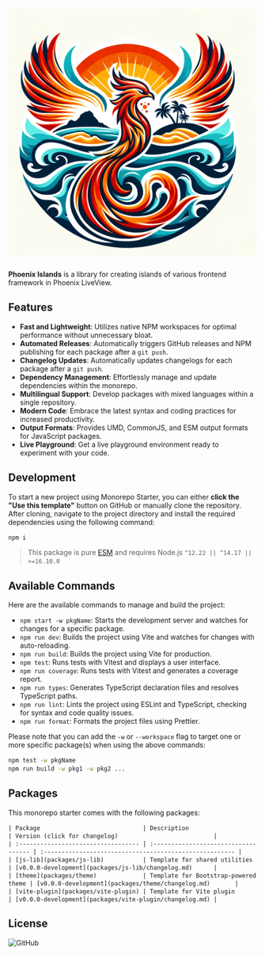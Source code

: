 <!-- Make sure you overwrite all the contents of this readme file with yours on your real project! -->

# <img src=".github/media/logo.png" alt="Logo" width="520px">

<!-- [![GitHub Workflow Status](https://img.shields.io/github/workflow/status/phoenix-islands/phoenix-islands-js/Release?style=flat-square)](https://github.com/phoenix-islands/phoenix-islands-js/actions/workflows/release.yml) -->

**Phoenix Islands** is a library for creating islands of various frontend framework in Phoenix LiveView.

## Features

- **Fast and Lightweight**: Utilizes native NPM workspaces for optimal performance without unnecessary bloat.
- **Automated Releases**: Automatically triggers GitHub releases and NPM publishing for each package after a `git push`.
- **Changelog Updates**: Automatically updates changelogs for each package after a `git push`.
- **Dependency Management**: Effortlessly manage and update dependencies within the monorepo.
- **Multilingual Support**: Develop packages with mixed languages within a single repository.
- **Modern Code**: Embrace the latest syntax and coding practices for increased productivity.
- **Output Formats**: Provides UMD, CommonJS, and ESM output formats for JavaScript packages.
- **Live Playground**: Get a live playground environment ready to experiment with your code.

## Development

To start a new project using Monorepo Starter, you can either **click the "Use this template"** button on GitHub or manually clone the repository. After cloning, navigate to the project directory and install the required dependencies using the following command:

```bash
npm i
```

> This package is pure [ESM](https://gist.github.com/sindresorhus/a39789f98801d908bbc7ff3ecc99d99c) and requires Node.js `^12.22 || ^14.17 || >=16.10.0`

## Available Commands

Here are the available commands to manage and build the project:

- `npm start -w pkgName`: Starts the development server and watches for changes for a specific package.
- `npm run dev`: Builds the project using Vite and watches for changes with auto-reloading.
- `npm run build`: Builds the project using Vite for production.
- `npm test`: Runs tests with Vitest and displays a user interface.
- `npm run coverage`: Runs tests with Vitest and generates a coverage report.
- `npm run types`: Generates TypeScript declaration files and resolves TypeScript paths.
- `npm run lint`: Lints the project using ESLint and TypeScript, checking for syntax and code quality issues.
- `npm run format`: Formats the project files using Prettier.

Please note that you can add the `-w` or `--workspace` flag to target one or more specific package(s) when using the above commands:

```bash
npm test -w pkgName
npm run build -w pkg1 -w pkg2 ...
```

## Packages

This monorepo starter comes with the following packages:

```
| Package                             | Description                          | Version (click for changelog)                           |
| :---------------------------------- | :----------------------------------- | :------------------------------------------------------ |
| [js-lib](packages/js-lib)           | Template for shared utilities        | [v0.0.0-development](packages/js-lib/changelog.md)      |
| [theme](packages/theme)             | Template for Bootstrap-powered theme | [v0.0.0-development](packages/theme/changelog.md)       |
| [vite-plugin](packages/vite-plugin) | Template for Vite plugin             | [v0.0.0-development](packages/vite-plugin/changelog.md) |

```

## License

![GitHub](https://img.shields.io/github/license/phoenix-islands/phoenix-islands-js)
